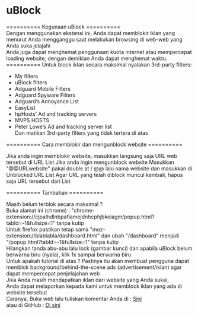 # uBlock
========== Kegunaan uBlock ==========<br>
Dengan menggunakan ekstensi ini, Anda dapat memblokir iklan yang menurut Anda mengganggu saat melakukan browsing di web-web yang Anda suka jelajahi<br>
Anda juga dapat menghemat penggunaan kuota internet atau mempercepat loading website, dengan demikian Anda dapat menghemat waktu. 
<br>
========== Untuk block iklan secara maksimal nyalakan 3rd-party filters:

- My filters<br>
- uBlock filters<br>
- Adguard Mobile Filters<br>
- Adguard Spyware Filters<br>
- Adguard’s Annoyance List<br>
- EasyList<br>
- hpHosts’ Ad and tracking servers<br>
- MVPS HOSTS<br>
- Peter Lowe’s Ad and tracking server list<br>
Dan matikan 3rd-party filters yang tidak tertera di atas

========== Cara memblokir dan mengunblock website ==========

Jika anda ingin memblokir website, masukkan langsung saja URL web tersebut di URL List
Jika anda ingin mengunblock website
Masukkan "@@URLwebsite" pakai double at / @@ lalu nama website dan masukkan di Unblocked URL List
Agar URL yang telah diblock muncul kembali, hapus saja URL tersebut dari List

========== Tambahan ==========

Masih belum terblok secara maksimal ?<br>
Buka alamat ini (chrome) : "chrome-extension://cjpalhdlnbpafiamejdnhcphjbkeiagm/popup.html?tabId=-1&fullsize=1" tanpa kutip<br>
Untuk firefox pastikan tetap sama "moz-extension://blablabla/dashboard.html" dan ubah "/dashboard" menjadi "/popup.html?tabId=-1&fullsize=1" tanpa kutip<br>
Hilangkan tanda abu-abu lalu lock (gambar kunci) dan apabila uBlock belum berwarna biru (nyala), klik 1x sampai berwarna biru<br>
Untuk apakah tutorial di atas ? Pastinya itu akan membuat pengguna dapat memblok background/behind-the-scene ads (advertisement/iklan) agar dapat mempercepat penjelajahan web<br>
Jika Anda masih mendapatkan iklan dari website yang Anda sukai,<br>
Anda dapat melaporkan kepada kami untuk memblock iklan yang ada di website tersebut<br>
Caranya, Buka web lalu tuliskan komentar Anda di : <a href="https://blogforhelpyou.blogspot.co.id/2017/12/uBlockfiltersIndonesia.html">Sini</a><br>
atau di GitHub : <a href="https://github.com/Hakame-kun/uBlock/issues">Di sini</a>
